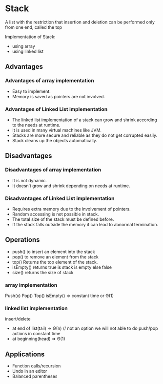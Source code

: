 # Stack

A list with the restriction that insertion and deletion can be performed only from one end, called the top

Implementation of Stack:

- using array
- using linked list

## Advantages

### Advantages of array implementation

- Easy to implement.
- Memory is saved as pointers are not involved.

### Advantages of Linked List implementation

- The linked list implementation of a stack can grow and shrink according to the needs at runtime.
- It is used in many virtual machines like JVM.
- Stacks are more secure and reliable as they do not get corrupted easily.
- Stack cleans up the objects automatically.

## Disadvantages

### Disadvantages of array implementation

- It is not dynamic.
- It doesn’t grow and shrink depending on needs at runtime.

### Disadvantages of Linked List implementation

- Requires extra memory due to the involvement of pointers.
- Random accessing is not possible in stack.
- The total size of the stack must be defined before.
- If the stack falls outside the memory it can lead to abnormal termination.

## Operations

- push() to insert an element into the stack
- pop() to remove an element from the stack
- top() Returns the top element of the stack.
- isEmpty() returns true is stack is empty else false
- size() returns the size of stack

### array implementation

Push(x) Pop() Top() isEmpty() => constant time or Θ(1)

### linked list implementation

insert/delete

- at end of list(tail)  => Θ(n) // not an option we will not able to do push/pop actions in constant time
- at beginning(head)    => Θ(1)

## Applications

- Function calls/recursion
- Undo in an editor
- Balanced parentheses
